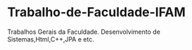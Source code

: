 # Trabalho-de-Faculdade-IFAM
Trabalhos Gerais da Faculdade. Desenvolvimento de Sistemas,Html,C++,JPA e etc.
